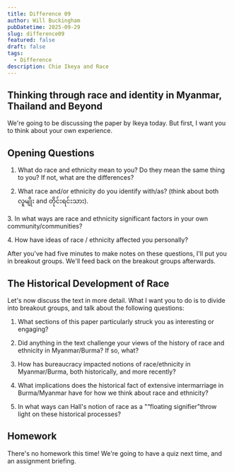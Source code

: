 ```yaml
---
title: Difference 09
author: Will Buckingham
pubDatetime: 2025-09-29
slug: difference09
featured: false
draft: false
tags:
  - Difference
description: Chie Ikeya and Race
---
```

## Thinking through race and identity in Myanmar, Thailand and Beyond

We're going to be discussing the paper by Ikeya today. But first, I want you to think about your own experience.

## Opening Questions

1.  What do race and ethnicity mean to you? Do they mean the same thing to you? If not, what are the differences?
    
2.  What race and/or ethnicity do you identify with/as? (think about both လူမျိုး and တိုင်းရင်းသား).
    

3\. In what ways are race and ethnicity significant factors in your own community/communities?

4\. How have ideas of race / ethnicity affected you personally?

After you've had five minutes to make notes on these questions, I'll put you in breakout groups. We'll feed back on the breakout groups afterwards.

## The Historical Development of Race

Let's now discuss the text in more detail. What I want you to do is to divide into breakout groups, and talk about the following questions:

1.  What sections of this paper particularly struck you as interesting or engaging?
    
2.  Did anything in the text challenge your views of the history of race and ethnicity in Myanmar/Burma? If so, what?
    
3.  How has bureaucracy impacted notions of race/ethnicity in Myanmar/Burma, both historically, and more recently?
    
4.  What implications does the historical fact of extensive intermarriage in Burma/Myanmar have for how we think about race and ethnicity?
    
5.  In what ways can Hall's notion of race as a "“floating signifier”throw light on these historical processes?
    

## Homework

There's no homework this time! We're going to have a quiz next time, and an assignment briefing.